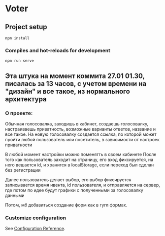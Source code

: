 # Voter

## Project setup

```
npm install
```

### Compiles and hot-reloads for development

```
npm run serve
```

## Эта штука на момент коммита 27.01 01.30, писалась за 13 часов, с учетом времени на "дизайн" и все такое, из нормального архитектура

### О проекте:

Обычная голосовалка, заходишь в кабинет, создаешь голосовалку,
настраиваешь приватность, возможные варианты ответов, название и все
такое.
На новую голосовалку создается ссылка, по которой может пройти любой
пользователь или посетитель, в зависимости от настроек приватности

В любой момент настройки можно поменятть в своем кабинете
После того как пользователь заходит на страницу, его вход фиксируется,
на него вешается id, и хранится в localStorage, если переход был сделан
без регистрации

Далее пользователь делает выбор, его выбор фиксируется записывается
время ивента, id пользователя, и отправляется на сервер, где потом по
идее будут графики с полученными за голосовалку данными

Потом, мб добавиться создание форм как в гугл формах.

### Customize configuration

See [Configuration Reference](https://cli.vuejs.org/config/).
